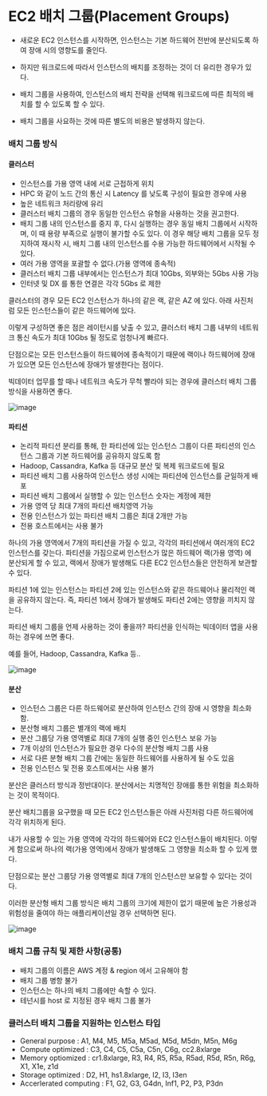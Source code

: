 # EC2 배치 그룹(Placement Groups)

- 새로운 EC2 인스턴스를 시작하면, 인스턴스는 기본 하드웨어 전반에 분산되도록 하여 장애 시의 영향도를 줄인다.

- 하지만 워크로드에 따라서 인스턴스의 배치를 조정하는 것이 더 유리한 경우가 있다.

- 배치 그룹을 사용하여, 인스턴스의 배치 전략을 선택해 워크로드에 따른 최적의 배치를 할 수 있도록 할 수 있다.

- 배치 그룹을 사요하는 것에 따른 별도의 비용은 발생하지 않는다.

### 배치 그룹 방식
#### 클러스터
- 인스턴스를 가용 영역 내에 서로 근접하게 위치
- HPC 와 같이 노드 간의 통신 시 Latency 를 낮도록 구성이 필요한 경우에 사용
- 높은 네트워크 처리량에 유리
- 클러스터 배치 그룹의 경우 동일한 인스턴스 유형을 사용하는 것을 권고한다.
- 배치 그룹 내의 인스턴스를 중지 후, 다시 실행하는 경우 동일 배치 그룹에서 시작하며, 이 때 용량 부족으로 실행이 불가할 수도 있다. 이 경우 해당 배치 그룹을 모두 정지하여 재시작 시, 배치 그룹 내의 인스턴스를 수용 가능한 하드웨어에서 시작될 수 있다.
- 여러 가용 영역을 포괄할 수 없다.(가용 영역에 종속적)
- 클러스터 배치 그룹 내부에서는 인스턴스가 최대 10Gbs, 외부와는 5Gbs 사용 가능
- 인터넷 및 DX 를 통한 연결은 각각 5Gbs 로 제한

클러스터의 경우 모든 EC2 인스턴스가 하나의 같은 랙, 같은 AZ 에 있다. 아래 사진처럼 모든 인스턴스들이 같은 하드웨어에 있다.

이렇게 구성하면 좋은 점은 레이턴시를 낮출 수 있고, 클러스터 배치 그룹 내부의 네트워크 통신 속도가 최대 10Gbs 될 정도로 엄청나게 빠르다.

단점으로는 모든 인스턴스들이 하드웨어에 종속적이기 때문에 랙이나 하드웨어에 장애가 있으면 모든 인스턴스에 장애가 발생한다는 점이다. 

빅데이터 업무를 할 때나 네트워크 속도가 무척 빨라야 되는 경우에 클러스터 배치 그룹 방식을 사용하면 좋다.

![image](https://user-images.githubusercontent.com/67403886/156726003-f78432a5-96c6-49bb-9fb3-b2add5db2923.png)

#### 파티션
- 논리적 파티션 분리를 통해, 한 파티션에 있는 인스턴스 그룹이 다른 파티션의 인스턴스 그룹과 기본 하드웨어를 공유하지 않도록 함
- Hadoop, Cassandra, Kafka 등 대규모 분산 및 복제 워크로드에 필요
- 파티션 배치 그룹 사용하여 인스턴스 생성 시에는 파티션에 인스턴스를 균일하게 배포
- 파티션 배치 그룹에서 실행할 수 있는 인스턴스 숫자는 계정에 제한
- 가용 영역 당 최대 7개의 파티션 배치영역 가능
- 전용 인스턴스가 있는 파티션 배치 그룹은 최대 2개만 가능
- 전용 호스트에서는 사용 불가

하나의 가용 영역에서 7개의 파티션을 가질 수 있고, 각각의 파티션에서 여러개의 EC2 인스턴스를 갖는다. 파티션을 가짐으로써 인스턴스가 많은 하드웨어 랙(가용 영역) 에 분산되게 할 수 있고, 랙에서 장애가 발생해도 다른 EC2 인스턴스들은 안전하게 보관할 수 있다.

파티션 1에 있는 인스턴스는 파티션 2에 있는 인스턴스와 같은 하드웨어나 물리적인 랙을 공유하지 않는다. 즉, 파티션 1에서 장애가 발생해도 파티션 2에는 영향을 끼치지 않는다. 

파티션 배치 그룹을 언제 사용하는 것이 좋을까? 파티션을 인식하는 빅데이터 앱을 사용하는 경우에 쓰면 좋다.

예를 들어, Hadoop, Cassandra, Kafka 등..

![image](https://user-images.githubusercontent.com/67403886/156728930-1608a08c-8e9a-458e-90b0-189502760be8.png)


#### 분산
- 인스턴스 그룹은 다른 하드웨어로 분산하여 인스턴스 간의 장애 시 영향을 최소화 함.
- 분산형 배치 그룹은 별개의 랙에 배치
- 분산 그룹당 가용 영역별로 최대 7개의 실행 중인 인스턴스 보유 가능
- 7개 이상의 인스턴스가 필요한 경우 다수의 분산형 배치 그룹 사용
- 서로 다른 분형 배치 그룹 간에는 동일한 하드웨어를 사용하게 될 수도 있음
- 전용 인스턴스 및 전용 호스트에서는 사용 불가

분산은 클러스터 방식과 정반대이다. 분산에서는 치명적인 장애를 통한 위험을 최소화하는 것이 목적이다.

분산 배치그룹을 요구했을 때 모든 EC2 인스턴스들은 아래 사진처럼 다른 하드웨어에 각각 위치하게 된다.

내가 사용할 수 있는 가용 영역에 각각의 하드웨어와 EC2 인스턴스들이 배치된다. 이렇게 함으로써 하나의 랙(가용 영역)에서 장애가 발생해도 그 영향을 최소화 할 수 있게 했다.

단점으로는 분산 그룹당 가용 영역별로 최대 7개의 인스턴스만 보유할 수 있다는 것이다. 

이러한 분산형 배치 그룹 방식은 배치 그룹의 크기에 제한이 없기 때문에 높은 가용성과 위험성을 줄여야 하는 애플리케이션일 경우 선택하면 된다.

![image](https://user-images.githubusercontent.com/67403886/156727118-c6459a02-5930-443e-aaef-09efc5d6a548.png)


### 배치 그룹 규칙 및 제한 사항(공통)
- 배치 그룹의 이름은 AWS 계정 & region 에서 고유해야 함
- 배치 그룹 병항 불가
- 인스턴스는 하나의 배치 그룹에만 속할 수 있다.
- 테넌시를 host 로 지정된 경우 배치 그룹 불가

### 클러스터 배치 그룹을 지원하는 인스턴스 타입
- General purpose : A1, M4, M5, M5a, M5ad, M5d, M5dn, M5n, M6g
- Compute optimized : C3, C4, C5, C5a, C5n, C6g, cc2.8xlarge
- Memory optiomized : cr1.8xlarge, R3, R4, R5, R5a, R5ad, R5d, R5n, R6g, X1, X1e, z1d
- Storage optimized : D2, H1, hs1.8xlarge, I2, I3, I3en
- Accerlerated computing : F1, G2, G3, G4dn, Inf1, P2, P3, P3dn
